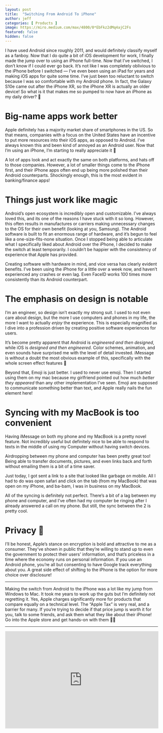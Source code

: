 ```yaml
---
layout: post
title:  "Switching From Android To iPhone"
author: jeff
categories: [ Products ]
image: https://miro.medium.com/max/4800/0*EbFkz2dMq4ajC2Fs
featured: false
hidden: false
---
```

I have used Android since roughly 2011, and would definitely classify myself as a fanboy. Now that I do quite a bit of iOS development for work, I finally made the jump over to using an iPhone full-time. Now that I’ve switched, I don’t know if I could ever go back. It’s not like I was completely oblivious to the iPhone before I switched — I’ve even been using an iPad for years and making iOS apps for quite some time. I’ve just been too reluctant to switch because I was so comfortable with my Android phone. In fact, the Galaxy S10e came out after the iPhone XR, so the iPhone XR is actually an older device! So what is it that makes me so pumped to now have an iPhone as my daily driver? 🤔

# Big-name apps work better

Apple definitely has a majority market share of smartphones in the US. So that means, companies with a focus on the United States have an incentive to put more resources into their iOS apps, as opposed to Android. I’ve always known this and been kind of annoyed as an Android user. Now that I’m using an iPhone, I’m starting to really appreciate it 🤩

A lot of apps look and act exactly the same on both platforms, and hats off to those companies. However, a lot of smaller things come to the iPhone first, and their iPhone apps often end up being more polished than their Android counterparts. Shockingly enough, this is the most evident in banking/finance apps!

# Things just work like magic

Android’s open ecosystem is incredibly open and customizable. I’ve always loved this, and its one of the reasons I have stuck with it so long. However, this often results in manufactures or carriers making unnecessary changes to the OS for their own benefit (looking at you, Samsung). The Android software is built to fit an enormous range of hardware, and it’s begun to feel like a one-size-fits-none situation. Once I stopped being able to articulate what I specifically liked about Android over the iPhone, I decided to make the switch at least temporarily. I couldn’t be happier with the consistency of experience that Apple has provided.

Creating software with hardware in mind, and vice versa has clearly evident benefits. I’ve been using the iPhone for a little over a week now, and haven’t experienced any crashes or even lag. Even FaceID works 100 times more consistently than its Android counterpart.

# The emphasis on design is notable

I’m an engineer, so design isn’t exactly my strong suit.  I used to not even care about design, but the more I use computers and phones in my life, the more I want to actually _enjoy_ the experience.  This is especially magnified as I dive into a profession driven by creating positive software experiences for users.

It’s become pretty apparent that Android is  _engineered and then designed_, while iOS is  _designed and then engineered._ Color schemes, animation, and even sounds have surprised me with the level of detail invested. iMessage is without a doubt the most obvious example of this, specifically with the whole screen effect features 🤯

Beyond that, Emoji is just better. I used to never use emoji. Then I started using them on my mac because my girlfriend pointed out how much  _better they appeared_ than any other implementation I’ve seen. Emoji are supposed to communicate something better than text, and Apple really nails the fun element here!

# Syncing with my MacBook is too convenient

Having iMessage on both my phone and my MacBook is a pretty novel feature. Not incredibly useful but definitely nice to be able to respond to texts in the middle of using my Computer without having switch devices.

Airdropping between my phone and computer has been pretty great too! Being able to transfer documents, pictures, and even links back and forth without emailing them is a bit of a time saver.

Just today, I got sent a link to a site that looked like garbage on mobile. All I had to do was open safari and click on the tab (from my MacBook) that was open on my iPhone, and ba-bam, I was in business on my MacBook.

All of the syncing is definitely not perfect. There’s a bit of a lag between my phone and computer, and I’ve often had my computer be ringing after I already answered a call on my phone. But still, the sync between the 2 is pretty cool.

# Privacy 🔐

I’ll be honest, Apple’s stance on encryption is bold and attractive to me as a consumer. They’ve shown in public that they’re willing to stand up to even the government to protect their users' information, and that’s priceless in a time where the economy runs on personal information. If you use an Android phone, you’re all but consenting to have Google track everything about you. A great side effect of shifting to the iPhone is the option for more choice over disclosure!

----------

Making the switch from Android to the iPhone was a lot like my jump from Windows to Mac. It took me years to work up the guts but I’m definitely not regretting it. Yes, Apple charges significantly more for products that compare equally on a technical level. The “Apple Tax” is very real, and a barrier for many. If you’re trying to decide if that price jump is worth it for you, talk to some friends, and ask them what they like about their iPhone! Go into the Apple store and get hands-on with them 👨‍🔬

----------
<iframe src="https://iosbynight.substack.com/embed" width="100%" height="320" style="border:1px solid #EEE; background:white;" frameborder="0" scrolling="no"></iframe>